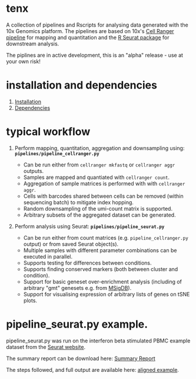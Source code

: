 # tenx

A collection of pipelines and Rscripts for analysing data generated with the 10x Genomics platform. The pipelines are based on 10x's [Cell Ranger pipeline](https://support.10xgenomics.com/single-cell-gene-expression/software/pipelines/latest/installation) for mapping and quantitation and the [R Seurat package](https://satijalab.org/seurat/) for downstream analysis.

The piplines are in active development, this is an "alpha" release - use at your own risk!


# installation and dependencies

1. [Installation](docs/INSTALL.md)
2. [Dependencies](docs/DEPENDENCIES.md)


# typical workflow

1. Perform mapping, quantitation, aggregation and downsampling using: **`pipelines/pipeline_cellranger.py`**
   * Can be run either from `cellranger mkfastq` or `cellranger aggr` outputs.
   * Samples are mapped and quantiated with `cellranger count`.
   * Aggregation of sample matrices is performed with with `cellranger aggr`.
   * Cells with barcodes shared between cells can be removed (within sequencing batch) to mitigate index hopping.
   * Random downsampling of the umi-count matrix is supported.
   * Arbitrary subsets of the aggregated dataset can be generated.

2. Perform analysis using Seurat: **`pipelines/pipeline_seurat.py`**
   * Can be run either from count matrices (e.g. `pipeline_cellranger.py` output) or from saved Seurat object(s).
   * Multiple samples with different parameter combinations can be executed in parallel.
   * Supports testing for differences between conditions.
   * Supports finding conserved markers (both between cluster and condition).
   * Support for basic geneset over-enrichment analysis (including of arbitrary "gmt" genesets e.g. from [MSigDB](https://software.broadinstitute.org/gsea/msigdb/)).
   * Support for visualising expression of arbitrary lists of genes on tSNE plots.


# pipeline_seurat.py example.

pipeline_seurat.py was run on the interferon beta stimulated PBMC example dataset from the [Seurat website](https://satijalab.org/seurat/).

The summary report can be download here: [Summary Report](https://dl.dropbox.com/s/67z5xydxvhqdw3p/summaryReport.pdf)

The steps followed, and full output are available here: [aligned example](docs/AlignedExample.md).
